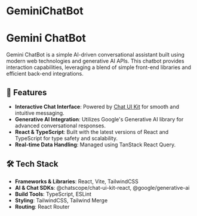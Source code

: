 # GeminiChatBot

# Gemini ChatBot

Gemini ChatBot is a simple AI-driven conversational assistant built using modern web technologies and generative AI APIs. This chatbot provides interaction capabilities, leveraging a blend of simple front-end libraries and efficient back-end integrations.

## 🚀 Features

- **Interactive Chat Interface**: Powered by [Chat UI Kit](https://github.com/chatscope/chat-ui-kit-react) for smooth and intuitive messaging.
- **Generative AI Integration**: Utilizes Google's Generative AI library for advanced conversational responses.
- **React & TypeScript**: Built with the latest versions of React and TypeScript for type safety and scalability.
- **Real-time Data Handling**: Managed using TanStack React Query.

## 🛠️ Tech Stack

- **Frameworks & Libraries**: React, Vite, TailwindCSS
- **AI & Chat SDKs**: @chatscope/chat-ui-kit-react, @google/generative-ai
- **Build Tools**: TypeScript, ESLint
- **Styling**: TailwindCSS, Tailwind Merge
- **Routing**: React Router
